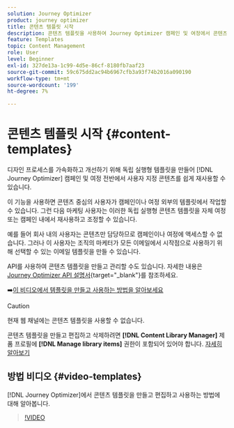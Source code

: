```yaml
---
solution: Journey Optimizer
product: journey optimizer
title: 콘텐츠 템플릿 시작
description: 콘텐츠 템플릿을 사용하여 Journey Optimizer 캠페인 및 여정에서 콘텐츠를 재사용하는 방법에 대해 알아봅니다
feature: Templates
topic: Content Management
role: User
level: Beginner
exl-id: 327de13a-1c99-4d5e-86cf-8180fb7aaf23
source-git-commit: 59c675dd2ac94b6967cfb3a93f74b2016a090190
workflow-type: tm+mt
source-wordcount: '199'
ht-degree: 7%

---
```



# 콘텐츠 템플릿 시작 {#content-templates}

디자인 프로세스를 가속화하고 개선하기 위해 독립 실행형 템플릿을 만들어 [!DNL Journey Optimizer] 캠페인 및 여정 전반에서 사용자 지정 콘텐츠를 쉽게 재사용할 수 있습니다.

이 기능을 사용하면 콘텐츠 중심의 사용자가 캠페인이나 여정 외부의 템플릿에서 작업할 수 있습니다. 그런 다음 마케팅 사용자는 이러한 독립 실행형 콘텐츠 템플릿을 자체 여정 또는 캠페인 내에서 재사용하고 조정할 수 있습니다.

<!--![](../rn/assets/do-not-localize/content-template.gif)-->

예를 들어 회사 내의 사용자는 콘텐츠만 담당하므로 캠페인이나 여정에 액세스할 수 없습니다. 그러나 이 사용자는 조직의 마케터가 모든 이메일에서 시작점으로 사용하기 위해 선택할 수 있는 이메일 템플릿을 만들 수 있습니다.

API를 사용하여 콘텐츠 템플릿을 만들고 관리할 수도 있습니다. 자세한 내용은 [Journey Optimizer API 설명서](https://developer.adobe.com/journey-optimizer-apis/references/content/){target="_blank"}를 참조하세요.

➡️[이 비디오에서 템플릿을 만들고 사용하는 방법을 알아보세요](#video-templates)

>[!CAUTION]
>
>현재 웹 채널에는 콘텐츠 템플릿을 사용할 수 없습니다.
>
>콘텐츠 템플릿을 만들고 편집하고 삭제하려면 **[!DNL Content Library Manager]** 제품 프로필에 **[!DNL Manage library items]** 권한이 포함되어 있어야 합니다. [자세히 알아보기](../administration/ootb-product-profiles.md#content-library-manager)

## 방법 비디오 {#video-templates}

[!DNL Journey Optimizer]에서 콘텐츠 템플릿을 만들고 편집하고 사용하는 방법에 대해 알아봅니다.

>[!VIDEO](https://video.tv.adobe.com/v/3413743/?quality=12)
